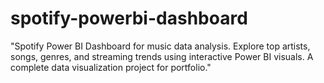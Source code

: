 # spotify-powerbi-dashboard
"Spotify Power BI Dashboard for music data analysis. Explore top artists, songs, genres, and streaming trends using interactive Power BI visuals. A complete data visualization project for portfolio."
